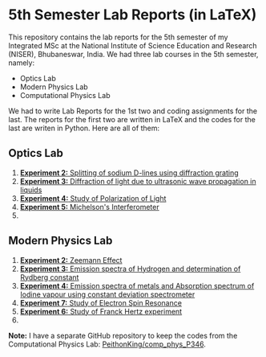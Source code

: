# 5th Semester Lab Reports (in LaTeX)

This repository contains the lab reports for the 5th semester of my Integrated MSc at the National Institute of Science Education and Research (NISER), Bhubaneswar, India. We had three lab courses in the 5th semester, namely:

- Optics Lab
- Modern Physics Lab
- Computational Physics Lab

We had to write Lab Reports for the 1st two and coding assignments for the last. The reports for the first two are written in LaTeX and the codes for the last are writen in Python. Here are all of them:

## Optics Lab

1. [**Experiment 2:** Splitting of sodium D-lines using diffraction grating](./Optics_Lab/Expt_2/main.pdf)
2. [**Experiment 3:** Diffraction of light due to ultrasonic wave propagation in liquids](./Optics_Lab/Expt_3/main.pdf)
3. [**Experiment 4:** Study of Polarization of Light](./Optics_Lab/Expt_4/main.pdf)
4. [**Experiment 5:** Michelson's Interferometer](./Optics_Lab/Expt_5/main.pdf)
5. 

## Modern Physics Lab

1. [**Experiment 2:** Zeemann Effect](./Modern_Physics/Expt_2/main.pdf)
2. [**Experiment 3:** Emission spectra of Hydrogen and determination of Rydberg constant](./Modern_Physics/Expt_3/main.pdf)
3. [**Experiment 4:** Emission spectra of metals and Absorption spectrum of Iodine vapour using constant deviation spectrometer](./Modern_Physics/Expt_4/main.pdf)
4. [**Experiment 7:** Study of Electron Spin Resonance](./Modern_Physics/Expt_7/main.pdf)
5. [**Experiment 6:** Study of Franck Hertz experiment](./Modern_Physics/Expt_6/main.pdf)
6. 

**Note:** I have a separate GitHub repository to keep the codes from the Computational Physics Lab: [PeithonKing/comp_phys_P346](https://github.com/PeithonKing/comp_phys_P346).

